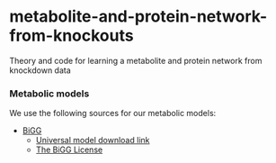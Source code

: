 # metabolite-and-protein-network-from-knockouts
Theory and code for learning a metabolite and protein network from knockdown data

### Metabolic models

We use the following sources for our metabolic models:

 * [BiGG](http://bigg.ucsd.edu)
   * [Universal model download link](http://bigg.ucsd.edu/static/namespace/universal_model.json)
   * [The BiGG License](http://bigg.ucsd.edu/license#license)

